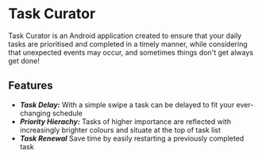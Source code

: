 
# Task Curator

Task Curator is an Android application created to ensure that your daily tasks are prioritised and completed in a timely manner, while considering that unexpected events may occur, and sometimes things don't get always get done!

## Features

- ***Task Delay:***
With a simple swipe a task can be delayed to fit your ever-changing schedule
- ***Priority Hierachy:***
Tasks of higher importance are reflected with increasingly brighter colours and situate at the top of task list
- ***Task Renewal***
Save time by easily restarting a previously completed task
